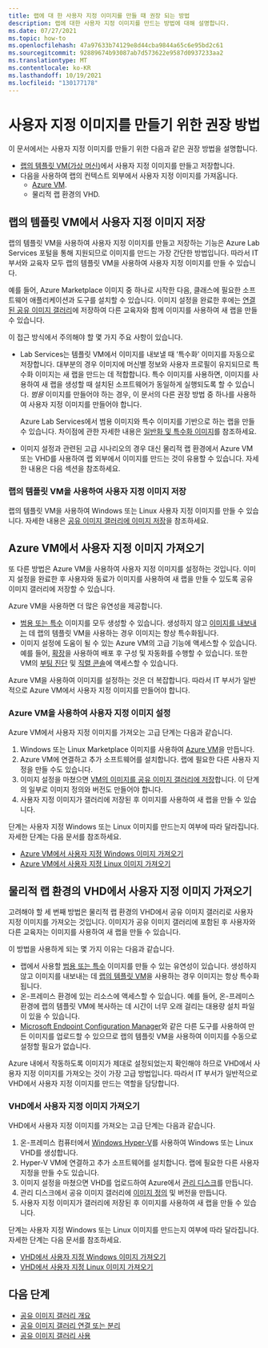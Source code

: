 ```yaml
---
title: 랩에 대 한 사용자 지정 이미지를 만들 때 권장 되는 방법
description: 랩에 대한 사용자 지정 이미지를 만드는 방법에 대해 설명합니다.
ms.date: 07/27/2021
ms.topic: how-to
ms.openlocfilehash: 47a97633b74129e8d44cba9844a65c6e95bd2c61
ms.sourcegitcommit: 92889674b93087ab7d573622e9587d0937233aa2
ms.translationtype: MT
ms.contentlocale: ko-KR
ms.lasthandoff: 10/19/2021
ms.locfileid: "130177178"
---
```

# <a name="recommended-approaches-for-creating-custom-images"></a>사용자 지정 이미지를 만들기 위한 권장 방법
이 문서에서는 사용자 지정 이미지를 만들기 위한 다음과 같은 권장 방법을 설명합니다.

-   [랩의 템플릿 VM(가상 머신)](how-to-create-manage-template.md)에서 사용자 지정 이미지를 만들고 저장합니다.
-   다음을 사용하여 랩의 컨텍스트 외부에서 사용자 지정 이미지를 가져옵니다.
    - [Azure VM](https://azure.microsoft.com/services/virtual-machines/).
    - 물리적 랩 환경의 VHD.

## <a name="save-a-custom-image-from-a-labs-template-vm"></a>랩의 템플릿 VM에서 사용자 지정 이미지 저장

랩의 템플릿 VM을 사용하여 사용자 지정 이미지를 만들고 저장하는 기능은 Azure Lab Services 포털을 통해 지원되므로 이미지를 만드는 가장 간단한 방법입니다. 따라서 IT 부서와 교육자 모두 랩의 템플릿 VM을 사용하여 사용자 지정 이미지를 만들 수 있습니다.

예를 들어, Azure Marketplace 이미지 중 하나로 시작한 다음, 클래스에 필요한 소프트웨어 애플리케이션과 도구를 설치할 수 있습니다. 이미지 설정을 완료한 후에는 [연결된 공유 이미지 갤러리](how-to-attach-detach-shared-image-gallery.md)에 저장하여 다른 교육자와 함께 이미지를 사용하여 새 랩을 만들 수 있습니다.

이 접근 방식에서 주의해야 할 몇 가지 주요 사항이 있습니다.

- Lab Services는 템플릿 VM에서 이미지를 내보낼 때 ‘특수화’ 이미지를 자동으로 저장합니다. 대부분의 경우 이미지에 머신별 정보와 사용자 프로필이 유지되므로 특수화 이미지는 새 랩을 만드는 데 적합합니다. 특수 이미지를 사용하면, 이미지를 사용하여 새 랩을 생성할 때 설치된 소프트웨어가 동일하게 실행되도록 할 수 있습니다. *범용* 이미지를 만들어야 하는 경우, 이 문서의 다른 권장 방법 중 하나를 사용하여 사용자 지정 이미지를 만들어야 합니다.

    Azure Lab Services에서 범용 이미지와 특수 이미지를 기반으로 하는 랩을 만들 수 있습니다. 차이점에 관한 자세한 내용은 [일반화 및 특수화 이미지](../virtual-machines/shared-image-galleries.md#generalized-and-specialized-images)를 참조하세요.

- 이미지 설정과 관련된 고급 시나리오의 경우 대신 물리적 랩 환경에서 Azure VM 또는 VHD를 사용하여 랩 외부에서 이미지를 만드는 것이 유용할 수 있습니다. 자세한 내용은 다음 섹션을 참조하세요.

### <a name="use-a-labs-template-vm-to-save-a-custom-image"></a>랩의 템플릿 VM을 사용하여 사용자 지정 이미지 저장 

랩의 템플릿 VM을 사용하여 Windows 또는 Linux 사용자 지정 이미지를 만들 수 있습니다. 자세한 내용은 [공유 이미지 갤러리에 이미지 저장](how-to-use-shared-image-gallery.md#save-an-image-to-the-shared-image-gallery)을 참조하세요.

## <a name="bring-a-custom-image-from-an-azure-vm"></a>Azure VM에서 사용자 지정 이미지 가져오기

또 다른 방법은 Azure VM을 사용하여 사용자 지정 이미지를 설정하는 것입니다. 이미지 설정을 완료한 후 사용자와 동료가 이미지를 사용하여 새 랩을 만들 수 있도록 공유 이미지 갤러리에 저장할 수 있습니다.

Azure VM을 사용하면 더 많은 유연성을 제공합니다.
- [범용 또는 특수](../virtual-machines/shared-image-galleries.md#generalized-and-specialized-images) 이미지를 모두 생성할 수 있습니다. 생성하지 않고 [이미지를 내보내는](how-to-use-shared-image-gallery.md) 데 랩의 템플릿 VM을 사용하는 경우 이미지는 항상 특수화됩니다.
- 이미지 설정에 도움이 될 수 있는 Azure VM의 고급 기능에 액세스할 수 있습니다. 예를 들어, [확장](../virtual-machines/extensions/overview.md)을 사용하여 배포 후 구성 및 자동화를 수행할 수 있습니다. 또한 VM의 [부팅 진단](../virtual-machines/boot-diagnostics.md) 및 [직렬 콘솔](/troubleshoot/azure/virtual-machines/serial-console-overview)에 액세스할 수 있습니다.

Azure VM을 사용하여 이미지를 설정하는 것은 더 복잡합니다. 따라서 IT 부서가 일반적으로 Azure VM에서 사용자 지정 이미지를 만들어야 합니다.

### <a name="use-an-azure-vm-to-set-up-a-custom-image"></a>Azure VM을 사용하여 사용자 지정 이미지 설정

Azure VM에서 사용자 지정 이미지를 가져오는 고급 단계는 다음과 같습니다.

1. Windows 또는 Linux Marketplace 이미지를 사용하여 [Azure VM](https://azure.microsoft.com/services/virtual-machines/)을 만듭니다.
1. Azure VM에 연결하고 추가 소프트웨어를 설치합니다. 랩에 필요한 다른 사용자 지정을 만들 수도 있습니다.
1. 이미지 설정을 마쳤으면 [VM의 이미지를 공유 이미지 갤러리에 저장](../virtual-machines/image-version.md)합니다. 이 단계의 일부로 이미지 정의와 버전도 만들어야 합니다.
1. 사용자 지정 이미지가 갤러리에 저장된 후 이미지를 사용하여 새 랩을 만들 수 있습니다. 


단계는 사용자 지정 Windows 또는 Linux 이미지를 만드는지 여부에 따라 달라집니다. 자세한 단계는 다음 문서를 참조하세요.

-   [Azure VM에서 사용자 지정 Windows 이미지 가져오기](how-to-bring-custom-windows-image-azure-vm.md)
-   [Azure VM에서 사용자 지정 Linux 이미지 가져오기](how-to-bring-custom-linux-image-azure-vm.md)

## <a name="bring-a-custom-image-from-a-vhd-in-your-physical-lab-environment"></a>물리적 랩 환경의 VHD에서 사용자 지정 이미지 가져오기

고려해야 할 세 번째 방법은 물리적 랩 환경의 VHD에서 공유 이미지 갤러리로 사용자 지정 이미지를 가져오는 것입니다. 이미지가 공유 이미지 갤러리에 포함된 후 사용자와 다른 교육자는 이미지를 사용하여 새 랩을 만들 수 있습니다.

이 방법을 사용하게 되는 몇 가지 이유는 다음과 같습니다.

- 랩에서 사용할 [범용 또는 특수](../virtual-machines/shared-image-galleries.md#generalized-and-specialized-images) 이미지를 만들 수 있는 유연성이 있습니다. 생성하지 않고 이미지를 내보내는 데 [랩의 템플릿 VM](how-to-use-shared-image-gallery.md)을 사용하는 경우 이미지는 항상 특수화됩니다.
- 온-프레미스 환경에 있는 리소스에 액세스할 수 있습니다. 예를 들어, 온-프레미스 환경에 랩의 템플릿 VM에 복사하는 데 시간이 너무 오래 걸리는 대용량 설치 파일이 있을 수 있습니다.
- [Microsoft Endpoint Configuration Manager](/mem/configmgr/core/understand/introduction)와 같은 다른 도구를 사용하여 만든 이미지를 업로드할 수 있으므로 랩의 템플릿 VM을 사용하여 이미지를 수동으로 설정할 필요가 없습니다.

Azure 내에서 작동하도록 이미지가 제대로 설정되었는지 확인해야 하므로 VHD에서 사용자 지정 이미지를 가져오는 것이 가장 고급 방법입니다. 따라서 IT 부서가 일반적으로 VHD에서 사용자 지정 이미지를 만드는 역할을 담당합니다.

### <a name="bring-a-custom-image-from-a-vhd"></a>VHD에서 사용자 지정 이미지 가져오기

VHD에서 사용자 지정 이미지를 가져오는 고급 단계는 다음과 같습니다.

1. 온-프레미스 컴퓨터에서 [Windows Hyper-V](/virtualization/hyper-v-on-windows/about/)를 사용하여 Windows 또는 Linux VHD를 생성합니다.
1. Hyper-V VM에 연결하고 추가 소프트웨어를 설치합니다. 랩에 필요한 다른 사용자 지정을 만들 수도 있습니다.
1. 이미지 설정을 마쳤으면 VHD를 업로드하여 Azure에서 [관리 디스크](../virtual-machines/managed-disks-overview.md)를 만듭니다.
1. 관리 디스크에서 공유 이미지 갤러리에 [이미지 정의](../virtual-machines/shared-image-galleries.md#image-definitions) 및 버전을 만듭니다.
1. 사용자 지정 이미지가 갤러리에 저장된 후 이미지를 사용하여 새 랩을 만들 수 있습니다. 

단계는 사용자 지정 Windows 또는 Linux 이미지를 만드는지 여부에 따라 달라집니다. 자세한 단계는 다음 문서를 참조하세요.

-   [VHD에서 사용자 지정 Windows 이미지 가져오기](upload-custom-image-shared-image-gallery.md)
-   [VHD에서 사용자 지정 Linux 이미지 가져오기](how-to-bring-custom-linux-image-vhd.md)

## <a name="next-steps"></a>다음 단계

* [공유 이미지 갤러리 개요](../virtual-machines/shared-image-galleries.md)
* [공유 이미지 갤러리 연결 또는 분리](how-to-attach-detach-shared-image-gallery.md)
* [공유 이미지 갤러리 사용](how-to-use-shared-image-gallery.md)
